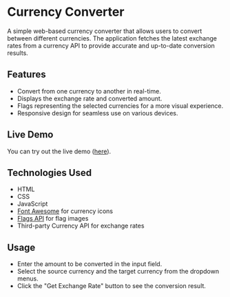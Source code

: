 # Currency Converter

A simple web-based currency converter that allows users to convert between different currencies. The application fetches the latest exchange rates from a currency API to provide accurate and up-to-date conversion results.

## Features

- Convert from one currency to another in real-time.
- Displays the exchange rate and converted amount.
- Flags representing the selected currencies for a more visual experience.
- Responsive design for seamless use on various devices.
  
## Live Demo

You can try out the live demo ([here](https://anurag-ez.github.io/Currency-Converter/)).

## Technologies Used

- HTML
- CSS
- JavaScript
- [Font Awesome](https://fontawesome.com/) for currency icons
- [Flags API](https://flagsapi.com/) for flag images
- Third-party Currency API for exchange rates

## Usage

- Enter the amount to be converted in the input field.
- Select the source currency and the target currency from the dropdown menus.
- Click the "Get Exchange Rate" button to see the conversion result.
